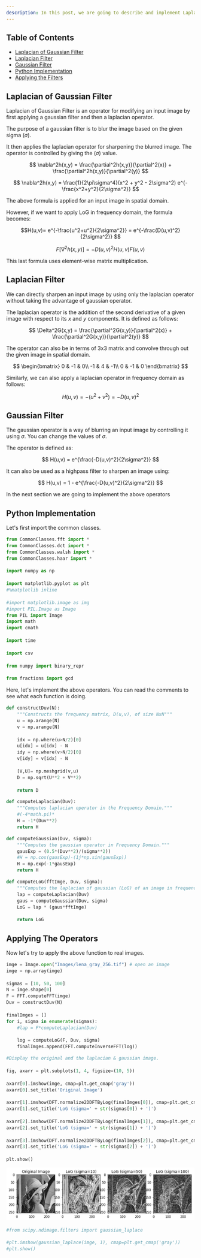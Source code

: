 ```yaml
---
description: In this post, we are going to describe and implement Laplacian of Gaussian filter using python. It is one of popular filtering types in image processing, signal processing, etc.
---
```

## Table of Contents
* [Laplacian of Gaussian Filter](#log)
* [Laplacian Filter](#lap)
* [Gaussian Filter](#gaus)
* [Python Implementation](#Implementation)
* [Applying the Filters](#Apply)

<a name="log"></a>
## Laplacian of Gaussian Filter

Laplacian of Gaussian Filter is an operator for modifying an input image by first applying a gaussian filter and then a laplacian operator.

The purpose of a gaussian filter is to blur the image based on the given sigma ($\sigma$).

It then applies the laplacian operator for sharpening the blurred image. The operator is controlled by giving the ($\sigma$) value.

$$ \nabla^2h(x,y) = \frac{\partial^2h(x,y)}{\partial^2(x)} + \frac{\partial^2h(x,y)}{\partial^2(y)} $$

$$ \nabla^2h(x,y) = \frac{1}{2\pi\sigma^4}(x^2 + y^2 - 2\sigma^2) e^{-\frac{x^2+y^2}{2\sigma^2}} $$

The above formula is applied for an input image in spatial domain.

However, if we want to apply LoG in frequency domain, the formula becomes:

$$H(u,v)= e^{-\frac{u^2+u^2}{2\sigma^2}} = e^{-\frac{D(u,v)^2}{2\sigma^2}} $$

$$F[\nabla^2h(x,y)] = -D(u,v)^2H(u,v)F(u,v) $$ 

This last formula uses element-wise matrix multiplication.

<a id="lap"></a>
## Laplacian Filter

We can directly sharpen an input image by using only the laplacian operator without taking the advantage of gaussian operator.

The laplacian operator is the addition of the second derivative of a given image with respect to its $x$ and $y$ components. It is defined as follows:

$$ \Delta^2G(x,y) = \frac{\partial^2G(x,y)}{\partial^2(x)} + \frac{\partial^2G(x,y)}{\partial^2(y)} $$

The operator can also be in terms of 3x3 matrix and convolve through out the given image in spatial domain.

$$ \begin{bmatrix} 
  0 & -1 & 0\\
  -1 & 4 & -1\\
  0 & -1 & 0
\end{bmatrix} $$

Similarly, we can also apply a laplacian operator in frequency domain as follows:

$$H(u,v)= -(u^2+v^2) = -D(u,v)^2 $$



<a id="gaus"></a>
## Gaussian Filter

The gaussian operator is a way of blurring an input image by controlling it using $\sigma$. You can change the values of $\sigma$.

The operator is defined as:

$$ H(u,v) = e^{\frac{-D(u,v)^2}{2\sigma^2}} $$

It can also be used as a highpass filter to sharpen an image using:

$$ H(u,v) = 1 - e^{\frac{-D(u,v)^2}{2\sigma^2}} $$


In the next section we are going to implement the above operators

<a id="Implementation"></a>
## Python Implementation

Let's first import the common classes.


```python
from CommonClasses.fft import *
from CommonClasses.dct import *
from CommonClasses.walsh import *
from CommonClasses.haar import *

import numpy as np

import matplotlib.pyplot as plt
#%matplotlib inline

#import matplotlib.image as img
#import PIL.Image as Image 
from PIL import Image
import math
import cmath

import time

import csv

from numpy import binary_repr

from fractions import gcd
```

Here, let's implement the above operators. You can read the comments to see what each function is doing.


```python
def constructDuv(N):
    """Constructs the frequency matrix, D(u,v), of size NxN"""
    u = np.arange(N)
    v = np.arange(N)

    idx = np.where(u>N/2)[0]
    u[idx] = u[idx] - N
    idy = np.where(v>N/2)[0]
    v[idy] = v[idx] - N

    [V,U]= np.meshgrid(v,u)
    D = np.sqrt(U**2 + V**2)
    
    return D
```


```python
def computeLaplacian(Duv):
    """Computes laplacian operator in the Frequency Domain."""
    #(-4*math.pi)*
    H = -1*(Duv**2)
    return H
```


```python
def computeGaussian(Duv, sigma):
    """Computes the gaussian operator in Frequency Domain."""
    gausExp = (0.5*(Duv**2)/(sigma**2))
    #H = np.cos(gausExp)-(1j*np.sin(gausExp))
    H = np.exp(-1*gausExp)
    return H
```


```python
def computeLoG(fftImge, Duv, sigma):
    """Computes the laplacian of gaussian (LoG) of an image in frequency domain."""
    lap = computeLaplacian(Duv)
    gaus = computeGaussian(Duv, sigma)
    LoG = lap * (gaus*fftImge)
    
    return LoG
```

<a id="Applying"></a>
## Applying The Operators

Now let's try to apply the above function to real images.


```python
imge = Image.open("Images/lena_gray_256.tif") # open an image
imge = np.array(imge)

sigmas = [10, 50, 100]
N = imge.shape[0]
F = FFT.computeFFT(imge)
Duv = constructDuv(N)

finalImges = []
for i, sigma in enumerate(sigmas):
    #lap = F*computeLaplacian(Duv)

    log = computeLoG(F, Duv, sigma)
    finalImges.append(FFT.computeInverseFFT(log))
```


```python
#Display the original and the laplacian & gaussian image.

fig, axarr = plt.subplots(1, 4, figsize=(10, 5))

axarr[0].imshow(imge, cmap=plt.get_cmap('gray'))
axarr[0].set_title('Original Image')

axarr[1].imshow(DFT.normalize2DDFTByLog(finalImges[0]), cmap=plt.get_cmap('gray'))
axarr[1].set_title('LoG (sigma=' + str(sigmas[0]) + ')')

axarr[2].imshow(DFT.normalize2DDFTByLog(finalImges[1]), cmap=plt.get_cmap('gray'))
axarr[2].set_title('LoG (sigma=' + str(sigmas[1]) + ')')

axarr[3].imshow(DFT.normalize2DDFTByLog(finalImges[2]), cmap=plt.get_cmap('gray'))
axarr[3].set_title('LoG (sigma=' + str(sigmas[2]) + ')')

plt.show()
```


![png](https://raw.githubusercontent.com/tesfagabir/tesfagabir.github.io/master/assets/images/2016-12-08-Laplacian-of-Gaussian-Filter-in-Python_20_0.png)



```python
#from scipy.ndimage.filters import gaussian_laplace

#plt.imshow(gaussian_laplace(imge, 1), cmap=plt.get_cmap('gray'))
#plt.show()
```
